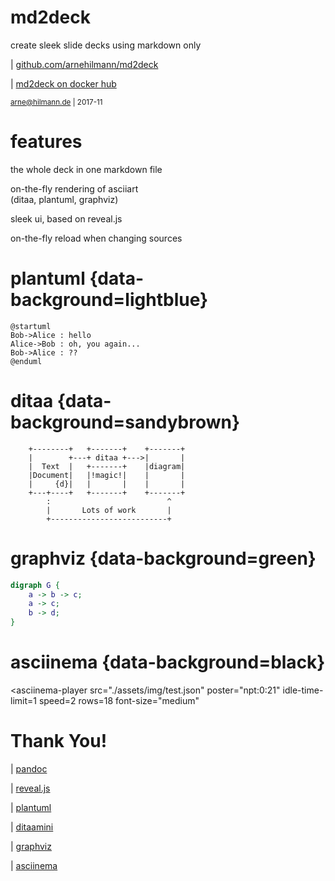 
# md2deck

create sleek slide decks using markdown only

| [github.com/arnehilmann/md2deck](https://github.com/arnehilmann/md2deck)

| [md2deck on docker hub](https://hub.docker.com/r/arne/md2deck/)

<small> arne@hilmann.de | 2017-11 </small>


# features

the whole deck in one markdown file

on-the-fly rendering of asciiart<br> (ditaa, plantuml, graphviz)

sleek ui, based on reveal.js

on-the-fly reload when changing sources


# plantuml {data-background=lightblue}

```plantuml
@startuml
Bob->Alice : hello
Alice->Bob : oh, you again...
Bob->Alice : ??
@enduml
```


# ditaa {data-background=sandybrown}

```ditaa
    +--------+   +-------+    +-------+
    |        +---+ ditaa +--->|       |
    |  Text  |   +-------+    |diagram|
    |Document|   |!magic!|    |       |
    |     {d}|   |       |    |       |
    +---+----+   +-------+    +-------+
        :                          ^
        |       Lots of work       |
        +--------------------------+
```

# graphviz {data-background=green}

```dot
digraph G {
    a -> b -> c;
    a -> c;
    b -> d;
}
```


# asciinema {data-background=black}

<asciinema-player
    src="./assets/img/test.json"
    poster="npt:0:21"
    idle-time-limit=1
    speed=2
    rows=18
    font-size="medium"
></asciinema-player>


# Thank You!

| [pandoc](http://pandoc.org)

| [reveal.js](http://lab.hakim.se/reveal-js/#/)

| [plantuml](http://plantuml.com)

| [ditaamini](https://github.com/pepijnve/ditaa.git)

| [graphviz](http://www.graphviz.org)

| [asciinema](https://github.com/asciinema/asciinema-player)




<script src="assets/3rdparty/asciinema-player.js"></script>
